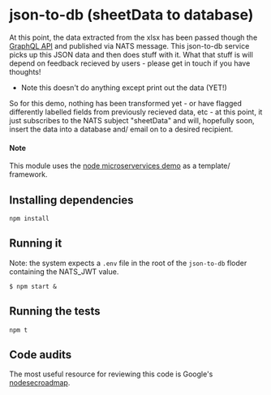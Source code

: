 # json-to-db (sheetData to database)

At this point, the data extracted from the xlsx has been passed though the [GraphQL API](../api/) and published via NATS message.  This json-to-db service picks up this JSON data and then does stuff with it. What that stuff is will depend on feedback recieved by users - please get in touch if you have thoughts! 

* Note this doesn't do anything except print out the data (YET!) 

So for this demo, nothing has been transformed yet - or have flagged differently labelled fields from previously recieved data, etc - at this point, it just subscribes to the NATS subject "sheetData" and will, hopefully soon, insert the data into a database and/ email on to a desired recipient.

#### Note 
This module uses the [node microservervices demo](https://github.com/PHACDataHub/node-microservices-demo) as a template/ framework.


## Installing dependencies

```
npm install
```

## Running it

Note: the system expects a `.env` file in the root of the `json-to-db` floder containing the NATS_JWT value.
```
$ npm start &
```

## Running the tests

```
npm t
```

## Code audits

The most useful resource for reviewing this code is Google's [nodesecroadmap](https://github.com/google/node-sec-roadmap).
